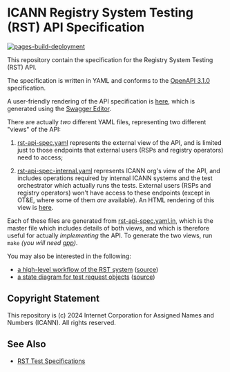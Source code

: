 # ICANN Registry System Testing (RST) API Specification

[![pages-build-deployment](https://github.com/icann/rst-api-spec/actions/workflows/pages/pages-build-deployment/badge.svg)](https://github.com/icann/rst-api-spec/actions/workflows/pages/pages-build-deployment)

This repository contain the specification for the Registry System Testing (RST)
API.

The specification is written in YAML and conforms to the [OpenAPI
3.1.0](https://spec.openapis.org/oas/latest.html) specification.

A user-friendly rendering of the API specification is [here](rst-ap-spec.html),
which is generated using the [Swagger Editor](https://editor-next.swagger.io).

There are actually *two* different YAML files, representing two different
"views" of the API:

1. [rst-api-spec.yaml](https://icann.github.io/rst-api-spec/rst-api-spec.html)
   represents the external view of the API, and is limited just to those
   endpoints that external users (RSPs and registry operators) need to access;

2. [rst-api-spec-internal.yaml](https://icann.github.io/rst-api-spec/rst-api-spec-internal.html)
   represents ICANN org's view of the API, and includes operations required by
   internal ICANN systems and the test orchestrator which actually runs the
   tests. External users (RSPs and registry operators) won't have access to
   these endpoints (except in OT&E, where some of them *are* available). An HTML
   rendering of this view is [here](rst-ap-spec-internal.html).

Each of these files are generated from
[rst-api-spec.yaml.in](rst-api-spec.yaml.in), which is the master file which
includes details of both views, and which is therefore useful for actually
*implementing* the API. To generate the two views, run `make` *(you will need
[gpp](https://files.nothingisreal.com/software/gpp/gpp.html))*.

You may also be interested in the following:

* [a high-level workflow of the RST system](https://icann.github.io/rst-api-spec/etc/workflow.svg) ([source](etc/workflow.mmd))
* [a state diagram for test request objects](test-object-state-machine.svg) ([source](etc/test-object-state-machine.mmd))

## Copyright Statement

This repository is (c) 2024 Internet Corporation for Assigned Names and Numbers
(ICANN). All rights reserved.

## See Also

* [RST Test Specifications](https://github.com/icann/rst-test-specs)
